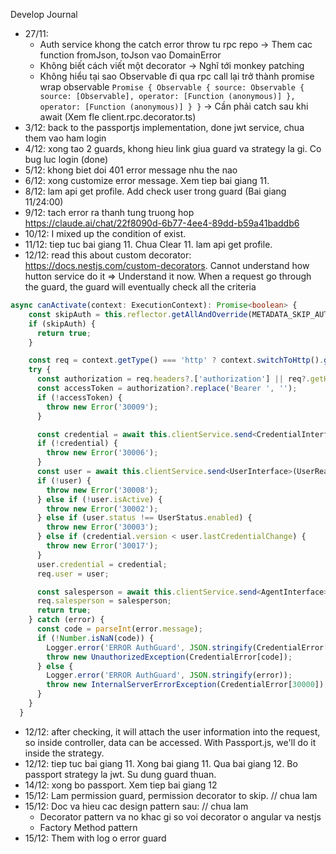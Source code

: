 Develop Journal

- 27/11:
    + Auth service khong the catch error throw tu rpc repo -> Them cac function fromJson, toJson vao DomainError
    + Không biết cách viết một decorator -> Nghĩ tới monkey patching
    + Không hiểu tại sao Observable đi qua rpc call lại trở thành promise wrap observable ``` Promise {
    Observable {
        source: Observable {
          source: [Observable],
          operator: [Function (anonymous)]
        },
        operator: [Function (anonymous)]
    }
} ``` -> Cần phải catch sau khi await (Xem fle client.rpc.decorator.ts)
- 3/12: back to the passportjs implementation, done jwt service, chua them vao ham login
- 4/12: xong tao 2 guards, khong hieu link giua guard va strategy la gi. Co bug luc login (done)
- 5/12: khong biet doi 401 error message nhu the nao
- 6/12: xong customize error message. Xem tiep bai giang 11.
- 8/12: lam api get profile. Add check user trong guard (Bai giang 11/24:00)
- 9/12: tach error ra thanh tung truong hop https://claude.ai/chat/22f8090d-6b77-4ee4-89dd-b59a41baddb6
- 10/12: I mixed up the condition of exist.
- 11/12: tiep tuc bai giang 11. Chua Clear 11. lam api get profile.
- 12/12: read this about custom decorator: https://docs.nestjs.com/custom-decorators. Cannot understand how hutton service do it => Understand it now. When a request go through the guard, the guard will eventually check all the criteria

```typescript
async canActivate(context: ExecutionContext): Promise<boolean> {
    const skipAuth = this.reflector.getAllAndOverride(METADATA_SKIP_AUTH, [context.getClass(), context.getHandler()]);
    if (skipAuth) {
      return true;
    }

    const req = context.getType() === 'http' ? context.switchToHttp().getRequest() : context.switchToRpc().getContext();
    try {
      const authorization = req.headers?.['authorization'] || req?.getHeaders?.()?.headers?.get('authorization')[0] || '';
      const accessToken = authorization?.replace('Bearer ', '');
      if (!accessToken) {
        throw new Error('30009');
      }

      const credential = await this.clientService.send<CredentialInterface>(AuthVerifyAccessTokenAction.create({ accessToken }));
      if (!credential) {
        throw new Error('30006');
      }
      const user = await this.clientService.send<UserInterface>(UserReadByIdAction.create({ id: credential?.sourceId }));
      if (!user) {
        throw new Error('30008');
      } else if (!user.isActive) {
        throw new Error('30002');
      } else if (user.status !== UserStatus.enabled) {
        throw new Error('30003');
      } else if (credential.version < user.lastCredentialChange) {
        throw new Error('30017');
      }
      user.credential = credential;
      req.user = user;

      const salesperson = await this.clientService.send<AgentInterface>(SalespersonReadByUserIdAction.create({ userId: credential.sourceId }));
      req.salesperson = salesperson;
      return true;
    } catch (error) {
      const code = parseInt(error.message);
      if (!Number.isNaN(code)) {
        Logger.error('ERROR AuthGuard', JSON.stringify(CredentialError[code]));
        throw new UnauthorizedException(CredentialError[code]);
      } else {
        Logger.error('ERROR AuthGuard', JSON.stringify(error));
        throw new InternalServerErrorException(CredentialError[30000]);
      }
    }
  }
  ```
 - 12/12: after checking, it will attach the user information into the request, so inside controller, data can be accessed. With Passport.js, we'll do it inside the strategy.
 - 12/12: tiep tuc bai giang 11. Xong bai giang 11. Qua bai giang 12. Bo passport strategy la jwt. Su dung guard thuan.
 - 14/12: xong bo passport. Xem tiep bai giang 12
 - 15/12: Lam permission guard, permission decorator to skip. // chua lam
 - 15/12: Doc va hieu cac design pattern sau: // chua lam
   - Decorator pattern va no khac gi so voi decorator o angular va nestjs
   - Factory Method pattern
- 15/12: Them with log o error guard
